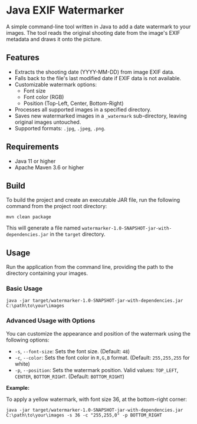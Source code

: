 # Java EXIF Watermarker

A simple command-line tool written in Java to add a date watermark to your images. The tool reads the original shooting date from the image's EXIF metadata and draws it onto the picture.

## Features

- Extracts the shooting date (YYYY-MM-DD) from image EXIF data.
- Falls back to the file's last modified date if EXIF data is not available.
- Customizable watermark options:
  - Font size
  - Font color (RGB)
  - Position (Top-Left, Center, Bottom-Right)
- Processes all supported images in a specified directory.
- Saves new watermarked images in a `_watermark` sub-directory, leaving original images untouched.
- Supported formats: `.jpg`, `.jpeg`, `.png`.

## Requirements

- Java 11 or higher
- Apache Maven 3.6 or higher

## Build

To build the project and create an executable JAR file, run the following command from the project root directory:

```shell
mvn clean package
```

This will generate a file named `watermarker-1.0-SNAPSHOT-jar-with-dependencies.jar` in the `target` directory.

## Usage

Run the application from the command line, providing the path to the directory containing your images.

### Basic Usage

```shell
java -jar target/watermarker-1.0-SNAPSHOT-jar-with-dependencies.jar C:\path\to\your\images
```

### Advanced Usage with Options

You can customize the appearance and position of the watermark using the following options:

- `-s`, `--font-size`: Sets the font size. (Default: `48`)
- `-c`, `--color`: Sets the font color in `R,G,B` format. (Default: `255,255,255` for white)
- `-p`, `--position`: Sets the watermark position. Valid values: `TOP_LEFT`, `CENTER`, `BOTTOM_RIGHT`. (Default: `BOTTOM_RIGHT`)

**Example:**

To apply a yellow watermark, with font size 36, at the bottom-right corner:

```shell
java -jar target/watermarker-1.0-SNAPSHOT-jar-with-dependencies.jar C:\path\to\your\images -s 36 -c "255,255,0" -p BOTTOM_RIGHT
```
